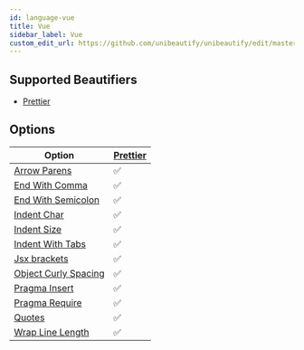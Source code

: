 ```yaml
---
id: language-vue
title: Vue
sidebar_label: Vue
custom_edit_url: https://github.com/unibeautify/unibeautify/edit/master/src/languages.json
---
```

## Supported Beautifiers
- [Prettier](/docs/beautifier-prettier.html)
## Options
| Option | [Prettier](/docs/beautifier-prettier.html) |
| --- | --- |
| [Arrow Parens](/docs/option-arrow-parens.html) | &#9989; |
| [End With Comma](/docs/option-end-with-comma.html) | &#9989; |
| [End With Semicolon](/docs/option-end-with-semicolon.html) | &#9989; |
| [Indent Char](/docs/option-indent-char.html) | &#9989; |
| [Indent Size](/docs/option-indent-size.html) | &#9989; |
| [Indent With Tabs](/docs/option-indent-with-tabs.html) | &#9989; |
| [Jsx brackets](/docs/option-jsx-brackets.html) | &#9989; |
| [Object Curly Spacing](/docs/option-object-curly-spacing.html) | &#9989; |
| [Pragma Insert](/docs/option-pragma-insert.html) | &#9989; |
| [Pragma Require](/docs/option-pragma-require.html) | &#9989; |
| [Quotes](/docs/option-quotes.html) | &#9989; |
| [Wrap Line Length](/docs/option-wrap-line-length.html) | &#9989; |